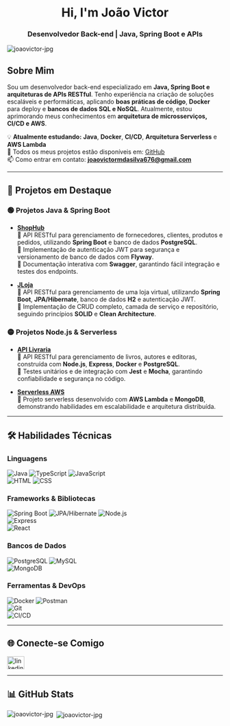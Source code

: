 <h1 align="center">Hi, I'm João Victor</h1>
<h3 align="center">Desenvolvedor Back-end | Java, Spring Boot e APIs</h3>

<p align="left">
 <img src="https://komarev.com/ghpvc/?username=joaovictor-jpg&label=Profile%20views&color=0e75b6&style=flat" alt="joaovictor-jpg" />
</p>

## Sobre Mim  
Sou um desenvolvedor back-end especializado em **Java, Spring Boot e arquiteturas de APIs RESTful**. Tenho experiência na criação de soluções escaláveis e performáticas, aplicando **boas práticas de código**, **Docker** para deploy e **bancos de dados SQL e NoSQL**. Atualmente, estou aprimorando meus conhecimentos em **arquitetura de microsserviços, CI/CD e AWS**.  

💡 **Atualmente estudando:** **Java**, **Docker**, **CI/CD**, **Arquitetura Serverless** e **AWS Lambda**  
📂 Todos os meus projetos estão disponíveis em: [GitHub](https://github.com/joaovictor-jpg)  
📫 Como entrar em contato: **joaovictormdasilva676@gmail.com**  

---

## 🚀 **Projetos em Destaque**

### 🟢 **Projetos Java & Spring Boot**
- **[ShopHub](https://github.com/joaovictor-jpg/ShopHub)**  
  🔹 API RESTful para gerenciamento de fornecedores, clientes, produtos e pedidos, utilizando **Spring Boot** e banco de dados **PostgreSQL**.  
  🔹 Implementação de autenticação JWT para segurança e versionamento de banco de dados com **Flyway**.  
  🔹 Documentação interativa com **Swagger**, garantindo fácil integração e testes dos endpoints.  

- **[JLoja](https://github.com/joaovictor-jpg/jLoja)**  
  🔹 API RESTful para gerenciamento de uma loja virtual, utilizando **Spring Boot**, **JPA/Hibernate**, banco de dados **H2** e autenticação JWT.  
  🔹 Implementação de CRUD completo, camada de serviço e repositório, seguindo princípios **SOLID** e **Clean Architecture**.  

### 🟡 **Projetos Node.js & Serverless**
- **[API Livraria](https://github.com/joaovictor-jpg/Node.js/tree/main/2969-workflow-dev-aula5-chore-unleash-setup)**  
  🔹 API RESTful para gerenciamento de livros, autores e editoras, construída com **Node.js**, **Express**, **Docker** e **PostgreSQL**.  
  🔹 Testes unitários e de integração com **Jest** e **Mocha**, garantindo confiabilidade e segurança no código.  

- **[Serverless AWS](https://github.com/joaovictor-jpg/Node.js/blob/main/2753-serverless-node/README.md)**  
  🔹 Projeto serverless desenvolvido com **AWS Lambda** e **MongoDB**, demonstrando habilidades em escalabilidade e arquitetura distribuída.  

---

## 🛠 **Habilidades Técnicas**

### **Linguagens**
![Java](https://img.shields.io/badge/-Java-007396?style=flat-square&logo=java&logoColor=white)
![TypeScript](https://img.shields.io/badge/-TypeScript-007ACC?style=flat-square&logo=typescript&logoColor=white) 
![JavaScript](https://img.shields.io/badge/-JavaScript-F7DF1E?style=flat-square&logo=javascript&logoColor=black)  
![HTML](https://img.shields.io/badge/-HTML5-E34F26?style=flat-square&logo=html5&logoColor=white)
![CSS](https://img.shields.io/badge/-CSS3-1572B6?style=flat-square&logo=css3&logoColor=white)  

### **Frameworks & Bibliotecas**
![Spring Boot](https://img.shields.io/badge/-Spring%20Boot-6DB33F?style=flat-square&logo=spring-boot&logoColor=white) 
![JPA/Hibernate](https://img.shields.io/badge/-Hibernate-59666C?style=flat-square&logo=hibernate&logoColor=white) 
![Node.js](https://img.shields.io/badge/-Node.js-339933?style=flat-square&logo=node.js&logoColor=white)  
![Express](https://img.shields.io/badge/-Express.js-000000?style=flat-square&logo=express&logoColor=white)  
![React](https://img.shields.io/badge/-React-61DAFB?style=flat-square&logo=react&logoColor=black)  

### **Bancos de Dados**
![PostgreSQL](https://img.shields.io/badge/-PostgreSQL-336791?style=flat-square&logo=postgresql&logoColor=white) 
![MySQL](https://img.shields.io/badge/-MySQL-4479A1?style=flat-square&logo=mysql&logoColor=white)  
![MongoDB](https://img.shields.io/badge/-MongoDB-47A248?style=flat-square&logo=mongodb&logoColor=white)  

### **Ferramentas & DevOps**
![Docker](https://img.shields.io/badge/-Docker-2496ED?style=flat-square&logo=docker&logoColor=white) 
![Postman](https://img.shields.io/badge/-Postman-FF6C37?style=flat-square&logo=postman&logoColor=white)  
![Git](https://img.shields.io/badge/-Git-F05032?style=flat-square&logo=git&logoColor=white)  
![CI/CD](https://img.shields.io/badge/-CI/CD-4285F4?style=flat-square&logo=github-actions&logoColor=white)  

---

## 🌐 **Conecte-se Comigo**
<p align="left">
<a href="https://www.linkedin.com/in/joãovictorperfil" target="blank">
<img align="center" src="https://raw.githubusercontent.com/rahuldkjain/github-profile-readme-generator/master/src/images/icons/Social/linked-in-alt.svg" alt="linkedin" height="30" width="40" />
</a>
</p>

---

## 📊 **GitHub Stats**
<p><img align="left" src="https://github-readme-stats.vercel.app/api/top-langs?username=joaovictor-jpg&show_icons=true&locale=en&layout=compact" alt="joaovictor-jpg" /></p>

<p>&nbsp;<img align="center" src="https://github-readme-stats.vercel.app/api?username=joaovictor-jpg&show_icons=true&locale=en" alt="joaovictor-jpg" /></p>
